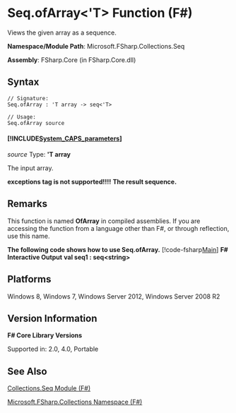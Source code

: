 # Seq.ofArray<'T> Function (F#)

Views the given array as a sequence.

**Namespace/Module Path**: Microsoft.FSharp.Collections.Seq

**Assembly**: FSharp.Core (in FSharp.Core.dll)


## Syntax

```
// Signature:
Seq.ofArray : 'T array -> seq<'T>

// Usage:
Seq.ofArray source
```

#### [!INCLUDE[System_CAPS_parameters](//System/Token/System_CAPS_parameters_md.md)]
*source*
Type: **'T array**


The input array.



**exceptions tag is not supported!!!!**
**The result sequence.**
## Remarks
This function is named **OfArray** in compiled assemblies. If you are accessing the function from a language other than F#, or through reflection, use this name.

**The following code shows how to use Seq.ofArray.**
[!code-fsharp[Main](snippets/fssequences/snippet60.fs)]
**F# Interactive Output**
**val seq1 : seq&lt;string&gt;**
## Platforms
Windows 8, Windows 7, Windows Server 2012, Windows Server 2008 R2


## Version Information
**F# Core Library Versions**

Supported in: 2.0, 4.0, Portable




## See Also
[Collections.Seq Module &#40;F&#35;&#41;](Collections.Seq+Module+%28FSharp%29.md)

[Microsoft.FSharp.Collections Namespace &#40;F&#35;&#41;](Microsoft.FSharp.Collections+Namespace+%28FSharp%29.md)

